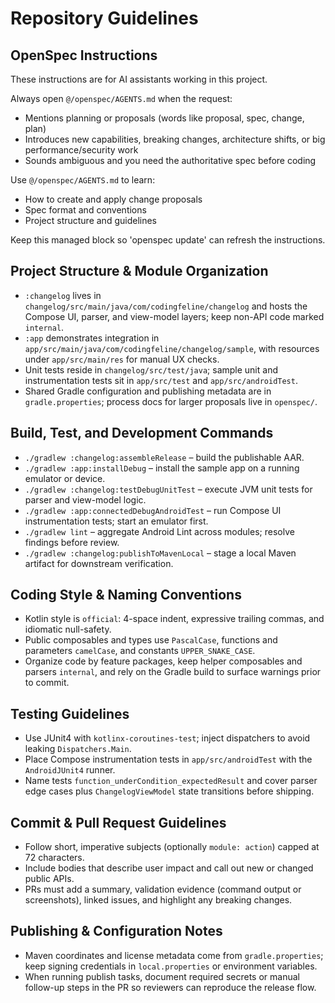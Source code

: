 # Repository Guidelines

<!-- OPENSPEC:START -->
## OpenSpec Instructions

These instructions are for AI assistants working in this project.

Always open `@/openspec/AGENTS.md` when the request:
- Mentions planning or proposals (words like proposal, spec, change, plan)
- Introduces new capabilities, breaking changes, architecture shifts, or big performance/security work
- Sounds ambiguous and you need the authoritative spec before coding

Use `@/openspec/AGENTS.md` to learn:
- How to create and apply change proposals
- Spec format and conventions
- Project structure and guidelines

Keep this managed block so 'openspec update' can refresh the instructions.

<!-- OPENSPEC:END -->

## Project Structure & Module Organization
- `:changelog` lives in `changelog/src/main/java/com/codingfeline/changelog` and hosts the Compose UI, parser, and view-model layers; keep non-API code marked `internal`.
- `:app` demonstrates integration in `app/src/main/java/com/codingfeline/changelog/sample`, with resources under `app/src/main/res` for manual UX checks.
- Unit tests reside in `changelog/src/test/java`; sample unit and instrumentation tests sit in `app/src/test` and `app/src/androidTest`.
- Shared Gradle configuration and publishing metadata are in `gradle.properties`; process docs for larger proposals live in `openspec/`.

## Build, Test, and Development Commands
- `./gradlew :changelog:assembleRelease` – build the publishable AAR.
- `./gradlew :app:installDebug` – install the sample app on a running emulator or device.
- `./gradlew :changelog:testDebugUnitTest` – execute JVM unit tests for parser and view-model logic.
- `./gradlew :app:connectedDebugAndroidTest` – run Compose UI instrumentation tests; start an emulator first.
- `./gradlew lint` – aggregate Android Lint across modules; resolve findings before review.
- `./gradlew :changelog:publishToMavenLocal` – stage a local Maven artifact for downstream verification.

## Coding Style & Naming Conventions
- Kotlin style is `official`: 4-space indent, expressive trailing commas, and idiomatic null-safety.
- Public composables and types use `PascalCase`, functions and parameters `camelCase`, and constants `UPPER_SNAKE_CASE`.
- Organize code by feature packages, keep helper composables and parsers `internal`, and rely on the Gradle build to surface warnings prior to commit.

## Testing Guidelines
- Use JUnit4 with `kotlinx-coroutines-test`; inject dispatchers to avoid leaking `Dispatchers.Main`.
- Place Compose instrumentation tests in `app/src/androidTest` with the `AndroidJUnit4` runner.
- Name tests `function_underCondition_expectedResult` and cover parser edge cases plus `ChangelogViewModel` state transitions before shipping.

## Commit & Pull Request Guidelines
- Follow short, imperative subjects (optionally `module: action`) capped at 72 characters.
- Include bodies that describe user impact and call out new or changed public APIs.
- PRs must add a summary, validation evidence (command output or screenshots), linked issues, and highlight any breaking changes.

## Publishing & Configuration Notes
- Maven coordinates and license metadata come from `gradle.properties`; keep signing credentials in `local.properties` or environment variables.
- When running publish tasks, document required secrets or manual follow-up steps in the PR so reviewers can reproduce the release flow.
